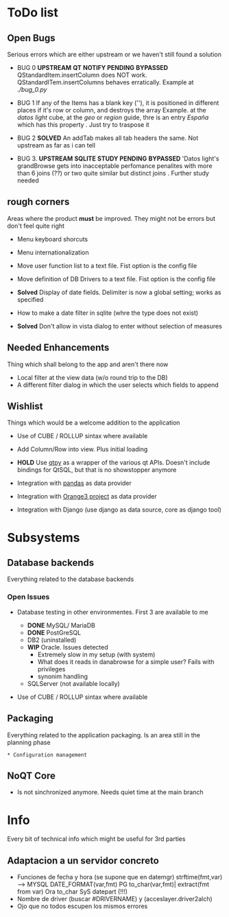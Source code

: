 # ToDo list


## Open Bugs

Serious errors which are either upstream or we haven't still found a solution

* BUG 0  __UPSTREAM__ __QT__ __NOTIFY PENDING__ __BYPASSED__ 
    QStandardItem.insertColumn does NOT work. QStandardITem.insertColumns behaves erratically.
    Example at _./bug_0.py_
    
* BUG 1
    If any of the Items has a blank key (''), it is positioned in different places if it's row or column, and destroys the array
    Example.  at the _datos light_ cube, at the _geo_ or _region_ guide, thre is an entry _España_ which has this property . Just try to traspose it
    
*  BUG 2 __SOLVED__
    An addTab makes all tab headers the same. Not upstream as far as i can tell

*  BUG 3. __UPSTREAM__ __SQLITE__ __STUDY PENDING__ __BYPASSED__
    'Datos light's grandBrowse gets into inacceptable perfomance penalites with more than 6 joins (??) or two quite similar but distinct joins .  Further study needed

## rough corners

Areas where the product __must__ be improved. They might not be errors but don't feel quite right

* Menu keyboard shorcuts

* Menu internationalization

* Move user function list to a text file. Fist option is the config file

* Move definition of DB Drivers to a text file. Fist option is the config file

* __Solved__ Display of date fields. Delimiter is now a global setting; works as specified

* How to make a date filter in sqlite (whre the type does not exist)

* __Solved__ Don't allow in vista dialog to enter without selection of measures

## Needed Enhancements

Thing which shall belong to the app and aren't there now

* Local filter at the view data (w/o round trip to the DB)
* A different filter dialog in which the user selects which fields to append


## Wishlist

Things which would be a welcome addition to the application

* Use of CUBE / ROLLUP sintax where available

* Add Column/Row into view. Plus initial loading

* __HOLD__ Use [qtpy](https://pypi.python.org/pypi/QtPy) as a wrapper of the various qt APIs. Doesn't include bindings for QtSQL, but that is no showstopper anymore

* Integration with [pandas](http://pandas.pydata.org/) as data provider

* Integration with [Orange3 project](https://github.com/biolab/orange3) as data provider

* Integration with Django (use django as data source, core as django tool)


# Subsystems

## Database backends

Everything related to the database backends

### Open Issues
* Database testing in other environmentes. First 3 are available to me
    * __DONE__ MySQL/ MariaDB
    * __DONE__ PostGreSQL
    * DB2 (uninstalled)
    * __WIP__ Oracle. Issues detected
        * Extremely slow in my setup (with system)
        * What does it reads in danabrowse for a simple user? Fails with privileges
        * synonim handling
    * SQLServer (not available locally)


* Use of CUBE / ROLLUP sintax where available

## Packaging

Everything related to the application packaging. Is an area still in the planning phase

    * Configuration management


## NoQT Core

* Is not sinchronized anymore. Needs quiet time at the main branch


# Info

Every bit of technical info which might be useful for 3rd parties

## Adaptacion a un servidor concreto

* Funciones de fecha y hora (se supone que en datemgr)
   strftime(fmt,var) --> MYSQL DATE_FORMAT(var,fmt)
                         PG    to_char(var,fmt)| extract(fmt from var)
                         Ora   to_char
                         SyS   datepart (!!!)
* Nombre de driver (buscar #DRIVERNAME) y (acceslayer.driver2alch)
* Ojo que no todos escupen los mismos errores





